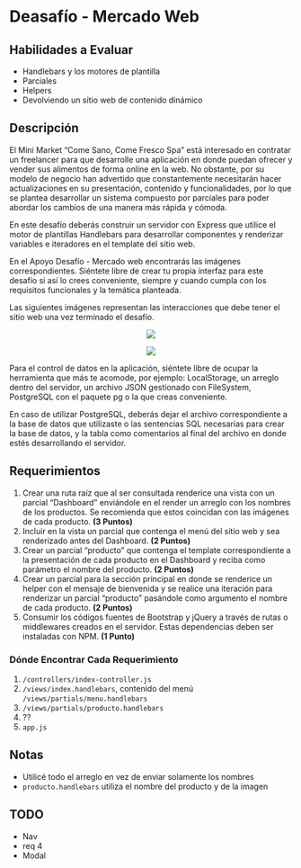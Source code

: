 # Deasafío - Mercado Web

## Habilidades a Evaluar

-  Handlebars y los motores de plantilla
-  Parciales
-  Helpers
-  Devolviendo un sitio web de contenido dinámico

## Descripción

El Mini Market “Come Sano, Come Fresco Spa” está interesado en contratar un freelancer para que desarrolle una aplicación en donde puedan ofrecer y vender sus alimentos de forma online en la web. No obstante, por su modelo de negocio han advertido que constantemente necesitarán hacer actualizaciones en su presentación, contenido y funcionalidades, por lo que se plantea desarrollar un sistema compuesto por parciales para poder abordar los cambios de una manera más rápida y cómoda.

En este desafío deberás construir un servidor con Express que utilice el motor de plantillas Handlebars para desarrollar componentes y renderizar variables e iteradores en el template del sitio web.

En el Apoyo Desafío - Mercado web encontrarás las imágenes correspondientes. Siéntete libre de crear tu propia interfaz para este desafío si así lo crees conveniente, siempre y cuando cumpla con los requisitos funcionales y la temática planteada.

Las siguientes imágenes representan las interacciones que debe tener el sitio web una vez terminado el desafío.

<p align="center">
   <img src="../assets/images/img01.png">
</p>

<p align="center">
   <img src="../assets/images/img02.png">
</p>

Para el control de datos en la aplicación, siéntete libre de ocupar la herramienta que más te acomode, por ejemplo: LocalStorage, un arreglo dentro del servidor, un archivo JSON gestionado con FileSystem, PostgreSQL con el paquete pg o la que creas conveniente.

En caso de utilizar PostgreSQL, deberás dejar el archivo correspondiente a la base de datos que utilizaste o las sentencias SQL necesarias para crear la base de datos, y la tabla como comentarios al final del archivo en donde estés desarrollando el servidor.

## Requerimientos

1. Crear una ruta raíz que al ser consultada renderice una vista con un parcial “Dashboard” enviándole en el render un arreglo con los nombres de los productos. Se recomienda que estos coincidan con las imágenes de cada producto. **(3 Puntos)**
2. Incluir en la vista un parcial que contenga el menú del sitio web y sea renderizado antes del Dashboard. **(2 Puntos)**
3. Crear un parcial “producto” que contenga el template correspondiente a la presentación de cada producto en el Dashboard y reciba como parámetro el nombre del producto. **(2 Puntos)**
4. Crear un parcial para la sección principal en donde se renderice un helper con el mensaje de bienvenida y se realice una iteración para renderizar un parcial “producto” pasándole como argumento el nombre de cada producto. **(2 Puntos)**
5. Consumir los códigos fuentes de Bootstrap y jQuery a través de rutas o middlewares creados en el servidor. Estas dependencias deben ser instaladas con NPM. **(1 Punto)**

### Dónde Encontrar Cada Requerimiento

1. `/controllers/index-controller.js`
2. `/views/index.handlebars`, contenido del menú `/views/partials/menu.handlebars`
3. `/views/partials/producto.handlebars`
4. ??
5. `app.js`

## Notas

-  Utilicé todo el arreglo en vez de enviar solamente los nombres
-  `producto.handlebars` utiliza el nombre del producto y de la imagen

## TODO

-  Nav
-  req 4
-  Modal
